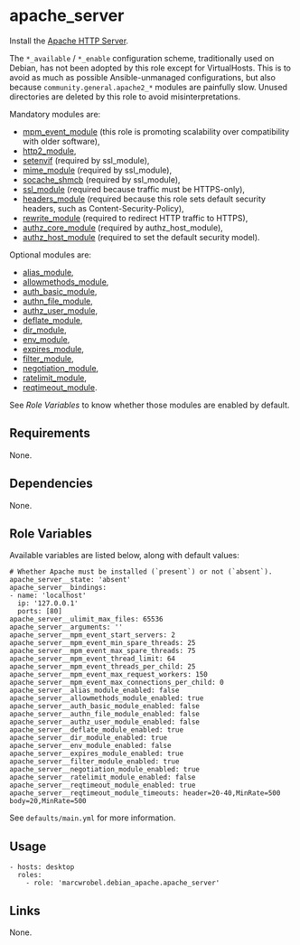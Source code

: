 # apache_server

Install the [Apache HTTP Server](https://httpd.apache.org/).

The `*_available` / `*_enable` configuration scheme, traditionally used on Debian, has not been
adopted by this role except for VirtualHosts. This is to avoid as much as possible Ansible-unmanaged
configurations, but also because `community.general.apache2_*` modules are painfully slow. Unused
directories are deleted by this role to avoid misinterpretations.

Mandatory modules are:

- [mpm_event_module](https://httpd.apache.org/docs/2.4/mod/event.html) (this role is promoting
  scalability over compatibility with older software),
- [http2_module](https://httpd.apache.org/docs/2.4/mod/mod_http2.html),
- [setenvif](https://httpd.apache.org/docs/2.4/mod/mod_setenvif.html) (required by ssl_module),
- [mime_module](https://httpd.apache.org/docs/2.4/mod/mod_mime.html) (required by ssl_module),
- [socache_shmcb](https://httpd.apache.org/docs/2.4/mod/mod_socache_shmcb.html) (required by
  ssl_module),
- [ssl_module](https://httpd.apache.org/docs/2.4/mod/mod_ssl.html) (required because traffic must be
  HTTPS-only),
- [headers_module](https://httpd.apache.org/docs/2.4/mod/mod_headers.html) (required because this
  role sets default security headers, such as Content-Security-Policy),
- [rewrite_module](https://httpd.apache.org/docs/2.4/mod/mod_rewrite.html) (required to redirect
  HTTP traffic to HTTPS),
- [authz_core_module](https://httpd.apache.org/docs/2.4/mod/mod_authz_core.html) (required by
  authz_host_module),
- [authz_host_module](https://httpd.apache.org/docs/2.4/mod/mod_authz_host.html) (required to set
  the default security model).

Optional modules are:

- [alias_module](https://httpd.apache.org/docs/2.4/mod/mod_alias.html),
- [allowmethods_module](https://httpd.apache.org/docs/2.4/mod/mod_allowmethods.html),
- [auth_basic_module](https://httpd.apache.org/docs/2.4/mod/mod_auth_basic.html),
- [authn_file_module](https://httpd.apache.org/docs/2.4/mod/mod_authn_file.html),
- [authz_user_module](https://httpd.apache.org/docs/2.4/mod/mod_authz_user.html),
- [deflate_module](https://httpd.apache.org/docs/2.4/mod/mod_deflate.html),
- [dir_module](https://httpd.apache.org/docs/2.4/mod/mod_dir.html),
- [env_module](https://httpd.apache.org/docs/2.4/mod/mod_env.html),
- [expires_module](https://httpd.apache.org/docs/2.4/mod/mod_expires.html),
- [filter_module](https://httpd.apache.org/docs/2.4/mod/mod_filter.html),
- [negotiation_module](https://httpd.apache.org/docs/2.4/mod/mod_negotiation.html),
- [ratelimit_module](https://httpd.apache.org/docs/2.4/mod/mod_ratelimit.html),
- [reqtimeout_module](https://httpd.apache.org/docs/2.4/mod/mod_reqtimeout.html).

See _Role Variables_ to know whether those modules are enabled by default.

## Requirements

None.

## Dependencies

None.

## Role Variables

Available variables are listed below, along with default values:

    # Whether Apache must be installed (`present`) or not (`absent`).
    apache_server__state: 'absent'
    apache_server__bindings:
    - name: 'localhost'
      ip: '127.0.0.1'
      ports: [80]
    apache_server__ulimit_max_files: 65536
    apache_server__arguments: ''
    apache_server__mpm_event_start_servers: 2
    apache_server__mpm_event_min_spare_threads: 25
    apache_server__mpm_event_max_spare_threads: 75
    apache_server__mpm_event_thread_limit: 64
    apache_server__mpm_event_threads_per_child: 25
    apache_server__mpm_event_max_request_workers: 150
    apache_server__mpm_event_max_connections_per_child: 0
    apache_server__alias_module_enabled: false
    apache_server__allowmethods_module_enabled: true
    apache_server__auth_basic_module_enabled: false
    apache_server__authn_file_module_enabled: false
    apache_server__authz_user_module_enabled: false
    apache_server__deflate_module_enabled: true
    apache_server__dir_module_enabled: true
    apache_server__env_module_enabled: false
    apache_server__expires_module_enabled: true
    apache_server__filter_module_enabled: true
    apache_server__negotiation_module_enabled: true
    apache_server__ratelimit_module_enabled: false
    apache_server__reqtimeout_module_enabled: true
    apache_server__reqtimeout_module_timeouts: header=20-40,MinRate=500 body=20,MinRate=500

See `defaults/main.yml` for more information.

## Usage

    - hosts: desktop
      roles:
        - role: 'marcwrobel.debian_apache.apache_server'

## Links

None.
